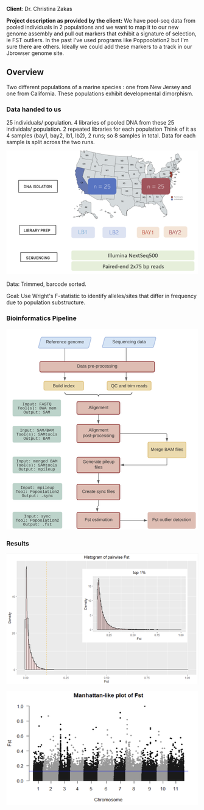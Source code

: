 **Client**: Dr. Christina Zakas
  
**Project description as provided by the client:**
We have pool-seq data from pooled individuals in 2 populations and we want to map it to our new genome assembly and pull out markers that exhibit a signature of selection, ie FST outliers. In the past I've used programs like Poppoolation2 but I'm sure there are others. Ideally we could add these markers to a track in our Jbrowser genome site. 

## Overview

Two different populations of a marine species : one from New Jersey and one from California. These populations exhibit developmental dimorphism. 

### Data handed to us 
25 individuals/ population.
4 libraries of pooled DNA from these 25 individals/ population.
2 repeated libraries for each population 
Think of it as 4 samples (bay1, bay2, lb1, lb2), 2 runs; so 8 samples in total. Data for each sample is split across the two runs. 

![data](https://github.com/pthunga/Bioinformatics-Consulting-Project/blob/master/data.PNG)

Data: Trimmed, barcode sorted. <everything was run on the same lane> 
 
Goal: Use Wright's F-statistic to identify alleles/sites that differ in frequency due to population substructure. 

### Bioinformatics Pipeline

![pipeline](https://github.com/pthunga/Bioinformatics-Consulting-Project/blob/master/pipeline.PNG)

### Results

![hist](https://github.com/pthunga/Bioinformatics-Consulting-Project/blob/master/histogram.PNG)

![manhattan](https://github.com/pthunga/Bioinformatics-Consulting-Project/blob/master/manhattanplot.PNG)
